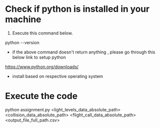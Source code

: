 # Check if python is installed in your machine 

1. Execute this command below. 

python --version 

- if the above command doesn't return anything , please go through this below link to setup python 

https://www.python.org/downloads/

- install based on respective operating system

# Execute the code 

python assignment.py <light_levels_data_absolute_path> <collision_data_absolute_path> <flight_call_data_absolute_path> <output_file_full_path.csv>
